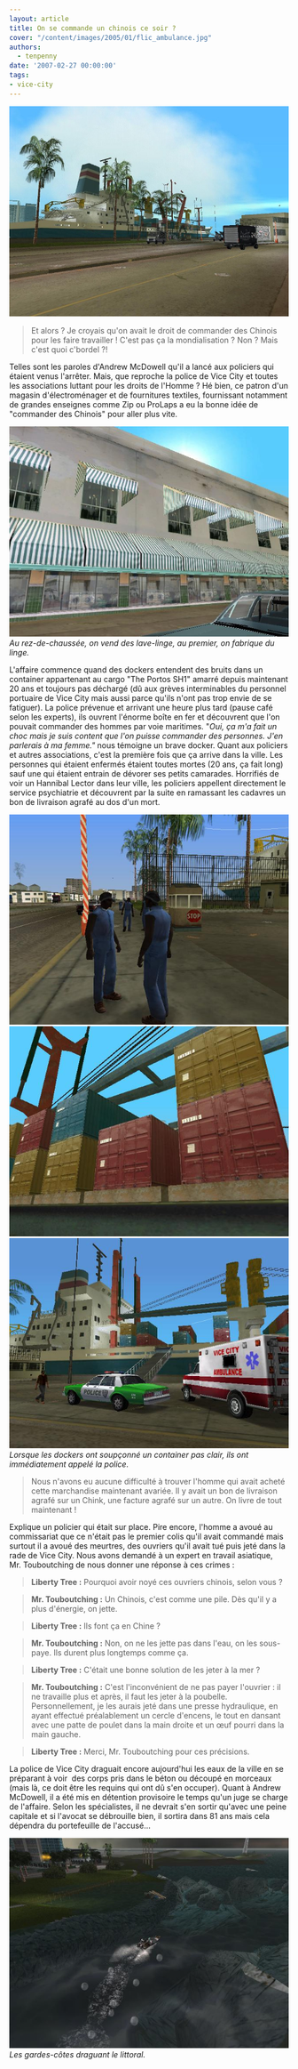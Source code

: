 ```yaml
---
layout: article
title: On se commande un chinois ce soir ?
cover: "/content/images/2005/01/flic_ambulance.jpg"
authors:
  - tenpenny
date: '2007-02-27 00:00:00'
tags:
- vice-city
---
```


![](/content/images/2005/01/viceport.jpg)

> Et alors ? Je croyais qu'on avait le droit de commander des Chinois pour les faire travailler ! C'est pas ça la mondialisation ? Non ? Mais c'est quoi c'bordel ?!

Telles sont les paroles d'Andrew McDowell qu'il a lancé aux policiers qui étaient venus l'arrêter. Mais, que reproche la police de Vice City et toutes les associations luttant pour les droits de l'Homme ? Hé bien, ce patron d'un magasin d'électroménager et de fournitures&nbsp;textiles, fournissant notamment de grandes enseignes comme Zip ou ProLaps a eu la bonne idée de "commander des Chinois" pour aller plus vite.

![Au rez-de-chaussée, on vend des lave-linge, au premier, on fabrique du linge.](/content/images/2005/01/usine-textile.jpg)
_Au rez-de-chaussée, on vend des lave-linge, au premier, on fabrique du linge._

L'affaire commence quand des dockers entendent des bruits dans un container appartenant au cargo "The Portos SH1"&nbsp;amarré depuis maintenant 20 ans et toujours pas déchargé (dû aux grèves interminables du personnel portuaire de Vice City mais aussi parce qu'ils n'ont pas trop envie de se fatiguer). La police prévenue et arrivant une heure plus tard (pause café selon les experts), ils ouvrent l'énorme boîte en fer et découvrent que l'on pouvait commander des hommes par voie maritimes. "_Oui, ça m'a fait un choc mais je suis content que l'on puisse commander des personnes. J'en parlerais à ma femme."_ nous témoigne un brave docker. Quant aux policiers et autres associations, c'est la première fois que ça arrive dans la ville. Les personnes qui étaient enfermés étaient toutes mortes (20 ans, ça fait long) sauf une qui étaient entrain de dévorer ses petits camarades. Horrifiés de voir un Hannibal Lector dans leur ville, les policiers appellent directement le service psychiatrie et découvrent par la suite en ramassant les cadavres un bon de livraison agrafé au dos d'un mort.

![](/content/images/2005/01/dockerblackos.jpg)
![](/content/images/2005/01/contenair.jpg)
![Lorsque les dockers ont soupçonné un container pas clair, ils ont immédiatement appelé la police.](/content/images/2005/01/flic_ambulance.jpg)
_Lorsque les dockers ont soupçonné un container pas clair, ils ont immédiatement appelé la police._

> Nous n'avons eu aucune difficulté à trouver l'homme qui avait acheté cette marchandise maintenant avariée. Il y avait un bon de livraison agrafé sur un Chink, une facture agrafé sur un autre. On livre de tout maintenant !

Explique un policier qui était sur place. Pire encore, l'homme a avoué au commissariat que ce n'était pas le premier colis qu'il avait commandé mais surtout il a avoué des meurtres, des ouvriers qu'il avait tué puis jeté dans la rade de Vice City. Nous avons demandé à un expert en travail asiatique, Mr.&nbsp;Touboutching&nbsp;de nous donner une réponse à ces crimes :

> **Liberty Tree :** Pourquoi avoir noyé ces ouvriers chinois, selon vous ?

> **Mr. Touboutching :** Un Chinois, c'est comme une pile. Dès qu'il y a plus d'énergie, on jette.

> **Liberty Tree :** Ils font ça en Chine ?

> **Mr. Touboutching :** Non, on ne les jette pas dans l'eau, on les sous-paye. Ils durent plus longtemps comme ça.

> **Liberty Tree :** C'était une bonne solution de les jeter à la mer ?

> **Mr. Touboutching :** C'est l'inconvénient de ne pas payer l'ouvrier : il ne travaille plus et après, il faut les jeter à la poubelle. Personnellement, je les aurais jeté dans une presse hydraulique, en ayant effectué préalablement un cercle d'encens, le tout en dansant avec une patte de poulet dans la main droite et un œuf pourri dans la main gauche.

> **Liberty Tree :** Merci, Mr. Touboutching pour ces précisions.

La police de Vice City draguait encore aujourd'hui les eaux de la ville en se préparant à voir&nbsp; des corps pris dans le béton ou découpé en morceaux (mais là, ce doit être les requins qui ont dû s'en occuper). Quant à Andrew McDowell, il a été mis en détention provisoire le temps qu'un juge se charge de l'affaire. Selon les spécialistes, il ne devrait s'en sortir qu'avec une peine capitale et si l'avocat se débrouille bien, il sortira dans 81 ans mais cela dépendra du portefeuille de l'accusé...

![Les gardes-côtes draguant le littoral.](/content/images/2005/01/costguard.jpg)
_Les gardes-côtes draguant le littoral._